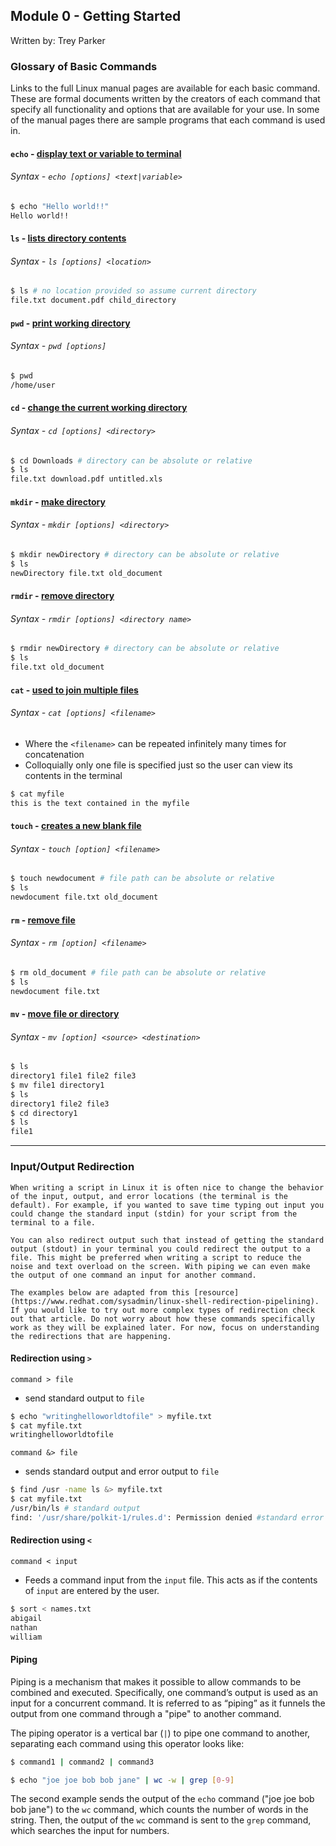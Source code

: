 ## Module 0 - Getting Started
Written by: Trey Parker

### Glossary of Basic Commands

Links to the full Linux manual pages are available for each basic command. These are formal documents written by the creators of each command that specify all functionality and options that are available for your use. In some of the manual pages there are sample programs that each command is used in.


#### `echo` - [display text or variable to terminal](https://linux.die.net/man/1/echo)
###### Syntax - `echo [options] <text|variable>`
```bash
$ echo "Hello world!!"
Hello world!!
```

#### <code>ls</code> - [lists directory contents](https://linux.die.net/man/1/ls)
###### Syntax - `ls [options] <location>`
```bash
$ ls # no location provided so assume current directory
file.txt document.pdf child_directory
```

#### <code>pwd</code> - [print working directory](https://linux.die.net/man/1/pwd)
###### Syntax - `pwd [options]`
```bash
$ pwd
/home/user
```

#### <code>cd</code> - [change the current working directory](https://man7.org/linux/man-pages/man1/cd.1p.html)
###### Syntax - `cd [options] <directory>`
```bash
$ cd Downloads # directory can be absolute or relative
$ ls 
file.txt download.pdf untitled.xls
```

#### <code>mkdir</code> - [make directory](https://linux.die.net/man/1/mkdir)
###### Syntax - `mkdir [options] <directory>`
```bash
$ mkdir newDirectory # directory can be absolute or relative
$ ls
newDirectory file.txt old_document
```

#### <code>rmdir</code> - [remove directory](https://linux.die.net/man/1/rmdir)
###### Syntax - `rmdir [options] <directory name>`
```bash
$ rmdir newDirectory # directory can be absolute or relative
$ ls 
file.txt old_document
```


#### <code>cat</code> - [used to join multiple files](https://linux.die.net/man/1/cat)
###### Syntax - `cat [options] <filename>`
* Where the `<filename>` can be repeated infinitely many times for concatenation
* Colloquially only one file is specified just so the user can view its contents in the terminal
```bash
$ cat myfile
this is the text contained in the myfile
```

#### <code>touch</code> - [creates a new blank file](https://man7.org/linux/man-pages/man1/touch.1.html)
###### Syntax - `touch [option] <filename>`
```bash
$ touch newdocument # file path can be absolute or relative
$ ls
newdocument file.txt old_document
```

#### <code>rm</code> - [remove file](https://man7.org/linux/man-pages/man1/rm.1.html)
###### Syntax - `rm [option] <filename>`
```bash
$ rm old_document # file path can be absolute or relative
$ ls
newdocument file.txt
```

#### <code>mv</code> - [move file or directory](https://linux.die.net/man/1/mv)
###### Syntax - `mv [option] <source> <destination>`
```bash
$ ls 
directory1 file1 file2 file3
$ mv file1 directory1 
$ ls
directory1 file2 file3
$ cd directory1
$ ls 
file1
```
---

### Input/Output Redirection
```tip
When writing a script in Linux it is often nice to change the behavior of the input, output, and error locations (the terminal is the default). For example, if you wanted to save time typing out input you could change the standard input (stdin) for your script from the terminal to a file. 

You can also redirect output such that instead of getting the standard output (stdout) in your terminal you could redirect the output to a file. This might be preferred when writing a script to reduce the noise and text overload on the screen. With piping we can even make the output of one command an input for another command.
```

```warning
The examples below are adapted from this [resource](https://www.redhat.com/sysadmin/linux-shell-redirection-pipelining). If you would like to try out more complex types of redirection check out that article. Do not worry about how these commands specifically work as they will be explained later. For now, focus on understanding the redirections that are happening.
```

#### Redirection using `>`
`command > file` 
* send standard output to `file`
```bash
$ echo "writinghelloworldtofile" > myfile.txt
$ cat myfile.txt
writinghelloworldtofile
```

`command &> file`
*  sends standard output and error output to `file`
```bash
$ find /usr -name ls &> myfile.txt
$ cat myfile.txt
/usr/bin/ls # standard output
find: '/usr/share/polkit-1/rules.d': Permission denied #standard error
```

#### Redirection using `<`
`command < input`
* Feeds a command input from the `input` file. This acts as if the contents of `input` are entered by the user.
```bash
$ sort < names.txt
abigail
nathan
william
```

#### Piping
Piping is a mechanism that makes it possible to allow commands to be combined and executed. Specifically, one command’s output is used as an input for a concurrent command. It is referred to as “piping” as it funnels the output from one command through a "pipe" to another command.

The piping operator is a vertical bar (`|`) to pipe one command to another, separating each command using this operator looks like:
```bash
$ command1 | command2 | command3
```
```bash
$ echo "joe joe bob bob jane" | wc -w | grep [0-9]
```
The second example sends the output of the `echo` command ("joe joe bob bob jane") to the `wc` command, which counts the number of words in the string. Then, the output of the `wc` command is sent to the `grep` command, which searches the input for numbers.